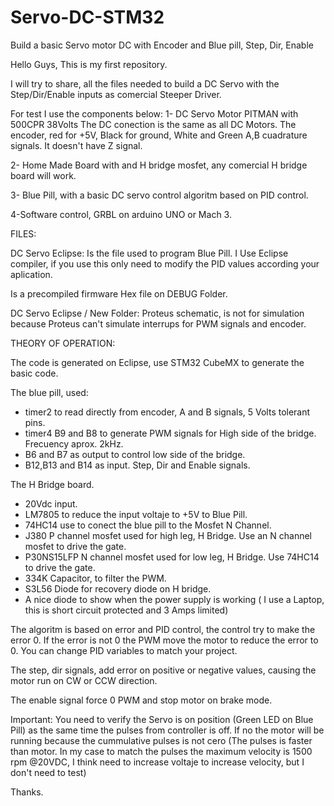 # Servo-DC-STM32
Build a basic Servo motor DC with Encoder and Blue pill, Step, Dir, Enable

Hello Guys, This is my first repository.

I will try to share, all the files needed to build a DC Servo with the Step/Dir/Enable inputs as comercial Steeper Driver.

For test I use the components below:
1- DC Servo Motor PITMAN  with 500CPR 38Volts
     The DC conection is the same as all DC Motors.
     The encoder, red for +5V, Black for ground, White and Green A,B cuadrature signals. It doesn't have Z signal.
     
2- Home Made Board with and H bridge mosfet, any comercial H bridge board will work. 

3- Blue Pill, with a basic DC servo control algoritm based on PID control.
      
 4-Software control, GRBL on arduino UNO or Mach 3.
  
 
 FILES:
 
 DC Servo Eclipse: Is the file used to program Blue Pill. I Use Eclipse compiler, if you use this only need to modify the PID values according your aplication.
 
 Is a precompiled firmware Hex file on DEBUG Folder.
 
 DC Servo Eclipse / New Folder: Proteus schematic, is not for simulation because Proteus can't simulate interrups for PWM signals and encoder.

 
THEORY OF OPERATION:
 
The code is generated on Eclipse, use STM32  CubeMX to generate the basic code.

The blue pill, used:
- timer2 to read directly from encoder, A and B signals, 5 Volts tolerant pins.
- timer4 B9 and B8 to generate PWM signals for High side of the bridge. Frecuency aprox. 2kHz.
- B6 and B7 as output to control low side of the bridge.
- B12,B13 and B14 as input. Step, Dir and Enable signals.

The H Bridge board.
- 20Vdc input.
- LM7805 to reduce the input voltaje to +5V to Blue Pill.
- 74HC14 use to conect the blue pill to the Mosfet N Channel.
- J380 P channel mosfet used for high leg, H Bridge. Use an N channel mosfet to drive the gate.
- P30NS15LFP N channel mosfet used for low leg, H Bridge. Use 74HC14 to drive the gate.
- 334K Capacitor, to filter the PWM.
- S3L56  Diode for recovery diode on H bridge.
- A nice diode to show when the power supply is working ( I use a Laptop, this is short circuit protected and 3 Amps limited)

The algoritm is based on error and PID control, the control try to make the error 0. If the error is not 0 the PWM move the motor to reduce the error to 0. You can change PID variables to match your project.

The step, dir signals, add error on positive or negative values, causing the motor run on CW or CCW direction. 

The enable signal force 0 PWM and stop motor on brake mode.

Important: You need to verify the Servo is on position (Green LED on Blue Pill) as the same time the pulses from controller is off. If no the motor will be running because the cummulative pulses is not cero (The pulses is faster than motor. In my case to match the pulses the maximum velocity is 1500 rpm @20VDC, I think need to increase voltaje to increase velocity, but I don't need to test)

Thanks.

 
 
 
 
